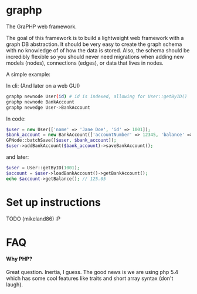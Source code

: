 graphp
======

The GraPHP web framework.

The goal of this framework is to build a lightweight web framework with a graph DB abstraction. It should be very easy to create the graph schema with no knowledge of of how the data is stored. Also, the schema should be incredibly flexible so you should never need migrations when adding new models (nodes), connections (edges), or data that lives in nodes.

A simple example:

In cli: (And later on a web GUI)

```bash
graphp newnode User(id) # id is indexed, allowing for User::getByID()
graphp newnode BankAccount
graphp newedge User->BankAccount
```

In code:

```php
$user = new User(['name' => 'Jane Doe', 'id' => 1001]);
$bank_account = new BankAccount(['accountNumber' => 12345, 'balance' => 125.05]);
GPNode::batchSave([$user, $bank_account]);
$user->addBankAccount($bank_account)->saveBankAccount();
```
    
and later:

```php
$user = User::getByID(1001);
$account = $user->loadBankAccount()->getBankAccount();
echo $account->getBalance(); // 125.05
```

Set up instructions
======

TODO (mikeland86) :P

FAQ
======
#### Why PHP?
Great question. Inertia, I guess. The good news is we are using php 5.4 which has some cool features like traits and short array syntax (don't laugh). 
